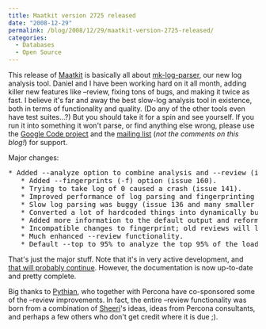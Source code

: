 ```yaml
---
title: Maatkit version 2725 released
date: "2008-12-29"
permalink: /blog/2008/12/29/maatkit-version-2725-released/
categories:
  - Databases
  - Open Source
---
```

This release of [Maatkit][1] is basically all about [mk-log-parser][2], our new log analysis tool. Daniel and I have been working hard on it all month, adding killer new features like &#8211;review, fixing tons of bugs, and making it twice as fast. I believe it's far and away the best slow-log analysis tool in existence, both in terms of functionality and quality. (Do any of the other tools even have test suites&#8230;?) But you should take it for a spin and see yourself. If you run it into something it won't parse, or find anything else wrong, please use the [Google Code project][3] and the [mailing list][4] (*not the comments on this blog!*) for support.

Major changes:

<pre>* Added --analyze option to combine analysis and --review (issue 162).
   * Added --fingerprints (-f) option (issue 160).
   * Trying to take log of 0 caused a crash (issue 141).
   * Improved performance of log parsing and fingerprinting about 2x (issue 137).
   * Slow log parsing was buggy (issue 136 and many smaller issues discovered).
   * Converted a lot of hardcoded things into dynamically built functions.
   * Added more information to the default output and reformatted it.
   * Incompatible changes to fingerprint; old reviews will lose their history.
   * Much enhanced --review functionality.
   * Default --top to 95% to analyze the top 95% of the load (issue 171).
</pre>

That's just the major stuff. Note that it's in very active development, and [that will probably continue][5]. However, the documentation is now up-to-date and pretty complete.

Big thanks to [Pythian][6], who together with Percona have co-sponsored some of the &#8211;review improvements. In fact, the entire &#8211;review functionality was born from a combination of [Sheeri][7]'s ideas, ideas from Percona consultants, and perhaps a few others who don't get credit where it is due ;).

 [1]: http://www.maatkit.org/
 [2]: http://www.maatkit.org/doc/mk-log-parser.html
 [3]: http://code.google.com/p/maatkit/
 [4]: http://groups.google.com/group/maatkit-discuss
 [5]: http://code.google.com/p/maatkit/issues/list?q=tool:mk_log_parser
 [6]: http://www.pythian.com/
 [7]: http://sheeri.com/
